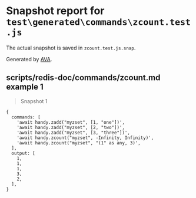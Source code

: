# Snapshot report for `test\generated\commands\zcount.test.js`

The actual snapshot is saved in `zcount.test.js.snap`.

Generated by [AVA](https://ava.li).

## scripts/redis-doc/commands/zcount.md example 1

> Snapshot 1

    {
      commands: [
        'await handy.zadd("myzset", [1, "one"])',
        'await handy.zadd("myzset", [2, "two"])',
        'await handy.zadd("myzset", [3, "three"])',
        'await handy.zcount("myzset", -Infinity, Infinity)',
        'await handy.zcount("myzset", "(1" as any, 3)',
      ],
      output: [
        1,
        1,
        1,
        3,
        2,
      ],
    }
